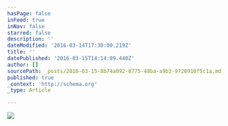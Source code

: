 ```yaml
---
hasPage: false
inFeed: true
inNav: false
starred: false
description: ''
dateModified: '2016-03-14T17:30:00.219Z'
title: ''
datePublished: '2016-03-15T14:14:09.440Z'
author: []
sourcePath: _posts/2016-03-15-8b74a092-8775-48ba-a9b3-9728910f5c1a.md
published: true
_context: 'http://schema.org'
_type: Article

---
```

![](https://the-grid-user-content.s3-us-west-2.amazonaws.com/70cb25c5-264a-4daa-905d-409f3232eaf5.jpg)